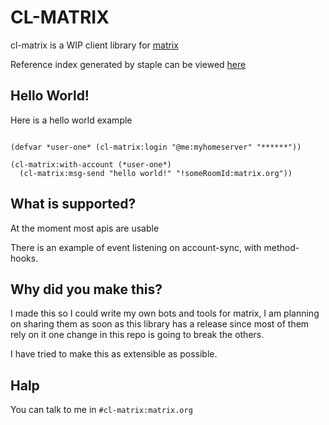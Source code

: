 # CL-MATRIX
cl-matrix is a WIP client library for [matrix](https://matrix.org)

Reference index generated by staple can be viewed [here](https://gnuxie.gitlab.io/cl-matrix)

## Hello World!
Here is a hello world example

```

(defvar *user-one* (cl-matrix:login "@me:myhomeserver" "******"))

(cl-matrix:with-account (*user-one*)
  (cl-matrix:msg-send "hello world!" "!someRoomId:matrix.org"))
```

## What is supported?
At the moment most apis are usable

There is an example of event listening on account-sync, with method-hooks.

## Why did you make this?
I made this so I could write my own bots and tools for matrix, I am planning on sharing them as soon as this library has a release since most of them rely on it one change in this repo is going to break the others.

I have tried to make this as extensible as possible.

## Halp
You can talk to me in `#cl-matrix:matrix.org`
